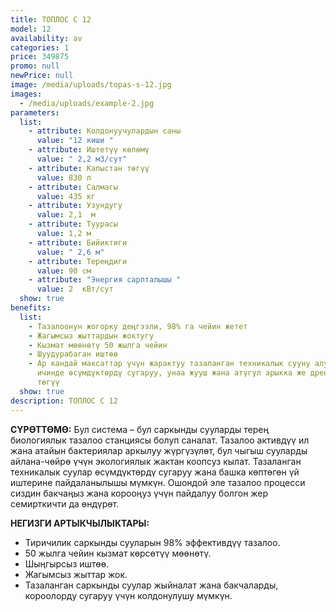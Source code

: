 ```yaml
---
title: ТОПЛОС С 12
model: 12
availability: av
categories: 1
price: 349875
promo: null
newPrice: null
image: /media/uploads/topas-s-12.jpg
images:
  - /media/uploads/example-2.jpg
parameters:
  list:
    - attribute: Колдонуучулардын саны
      value: "12 киши "
    - attribute: Иштетүү көлөмү
      value: " 2,2 м3/сут"
    - attribute: Капыстан төгүү
      value: 830 л
    - attribute: Салмагы
      value: 435 кг
    - attribute: Узундугу
      value: 2,1  м
    - attribute: Туурасы
      value: 1,2 м
    - attribute: Бийиктиги
      value: " 2,6 м"
    - attribute: Тереңдиги
      value: 90 см
    - attribute: "Энергия сарпталышы "
      value: 2  кВт/сут
  show: true
benefits:
  list:
    - Тазалоонун жогорку деңгээли, 98% га чейин жетет
    - Жагымсыз жыттардын жоктугу
    - Кызмат мөөнөтү 50 жылга чейин
    - Шуудурабаган иштөө
    - Ар кандай максаттар үчүн жарактуу тазаланган техникалык сууну алуу, анын
      ичинде өсүмдүктөрдү сугаруу, унаа жууш жана атүгүл арыкка же дренажга
      төгүү
  show: true
description: ТОПЛОС С 12
---
```



**СҮРӨТТӨМӨ:**
Бул система – бул саркынды сууларды терең биологиялык тазалоо станциясы болуп саналат. Тазалоо активдүү ил жана атайын бактериялар аркылуу жүргүзүлөт, бул чыгыш сууларды айлана-чөйрө үчүн экологиялык жактан коопсуз кылат.
Тазаланган техникалык суулар өсүмдүктөрдү сугаруу жана башка көптөгөн үй иштерине пайдаланылышы мүмкүн. Ошондой эле тазалоо процесси сиздин бакчаңыз жана корооңуз үчүн пайдалуу болгон жер семирткичти да өндүрөт.

**НЕГИЗГИ АРТЫКЧЫЛЫКТАРЫ:**

* Тиричилик саркынды сууларын 98% эффективдүү тазалоо.
* 50 жылга чейин кызмат көрсөтүү мөөнөтү.
* Шыңгырсыз иштөө.
* Жагымсыз жыттар жок.
* Тазаланган саркынды суулар жыйналат жана бакчаларды, короолорду сугаруу үчүн колдонулушу мүмкүн.
